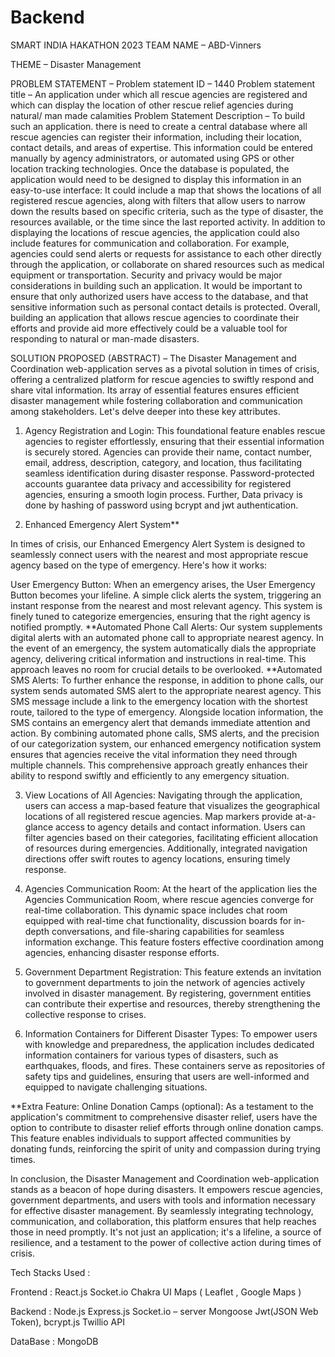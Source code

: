 # Backend
SMART INDIA HAKATHON 2023
TEAM NAME – ABD-Vinners

THEME – Disaster Management

PROBLEM STATEMENT – 
Problem statement ID – 1440
Problem statement title – An application under which all rescue agencies are registered and which can display the location of other rescue relief agencies during natural/ man made calamities
Problem Statement Description – 
To build such an application. there is need to create a central database where all rescue agencies can register their information, including their location, contact details, and areas of expertise. This information could be entered manually by agency administrators, or automated using GPS or other location tracking technologies. Once the database is populated, the application would need to be designed to display this information in an easy-to-use interface: It could include a map that shows the locations of all registered rescue agencies, along with filters that allow users to narrow down the results based on specific criteria, such as the type of disaster, the resources available, or the time since the last reported activity. In addition to displaying the locations of rescue agencies, the application could also include features for communication and collaboration. For example, agencies could send alerts or requests for assistance to each other directly through the application, or collaborate on shared resources such as medical equipment or transportation. Security and privacy would be major considerations in building such an application. It would be important to ensure that only authorized users have access to the database, and that sensitive information such as personal contact details is protected. Overall, building an application that allows rescue agencies to coordinate their efforts and provide aid more effectively could be a valuable tool for responding to natural or man-made disasters.

SOLUTION PROPOSED (ABSTRACT) –
The Disaster Management and Coordination web-application serves as a pivotal solution in times of crisis, offering a centralized platform for rescue agencies to swiftly respond and share vital information. Its array of essential features ensures efficient disaster management while fostering collaboration and communication among stakeholders. Let's delve deeper into these key attributes.

1. Agency Registration and Login:
This foundational feature enables rescue agencies to register effortlessly, ensuring that their essential information is securely stored. Agencies can provide their name, contact number, email, address, description, category, and location, thus facilitating seamless identification during disaster response. Password-protected accounts guarantee data privacy and accessibility for registered agencies, ensuring a smooth login process. Further, Data privacy is done by hashing of password using bcrypt and jwt authentication.

2. Enhanced Emergency Alert System**

In times of crisis, our Enhanced Emergency Alert System is designed to seamlessly connect users with the nearest and most appropriate rescue agency based on the type of emergency. Here's how it works:

User Emergency Button:
When an emergency arises, the User Emergency Button becomes your lifeline. A simple click alerts the system, triggering an instant response from the nearest and most relevant agency. This system is finely tuned to categorize emergencies, ensuring that the right agency is notified promptly.
**Automated Phone Call Alerts:
Our system supplements digital alerts with an automated phone call to appropriate nearest agency. In the event of an emergency, the system automatically dials the appropriate agency, delivering critical information and instructions in real-time. This approach leaves no room for crucial details to be overlooked.
**Automated SMS Alerts:
To further enhance the response, in addition to phone calls, our system sends automated SMS alert to the appropriate nearest agency. This SMS message include a link to the emergency location with the shortest route, tailored to the type of emergency. Alongside location information, the SMS contains an emergency alert that demands immediate attention and action.
By combining automated phone calls, SMS alerts, and the precision of our categorization system, our enhanced emergency notification system ensures that agencies receive the vital information they need through multiple channels. This comprehensive approach greatly enhances their ability to respond swiftly and efficiently to any emergency situation.

3. View Locations of All Agencies:
Navigating through the application, users can access a map-based feature that visualizes the geographical locations of all registered rescue agencies. Map markers provide at-a-glance access to agency details and contact information. Users can filter agencies based on their categories, facilitating efficient allocation of resources during emergencies. Additionally, integrated navigation directions offer swift routes to agency locations, ensuring timely response.

4. Agencies Communication Room:
At the heart of the application lies the Agencies Communication Room, where rescue agencies converge for real-time collaboration. This dynamic space includes chat room equipped with real-time chat functionality, discussion boards for in-depth conversations, and file-sharing capabilities for seamless information exchange. This feature fosters effective coordination among agencies, enhancing disaster response efforts.

5. Government Department Registration:
This feature extends an invitation to government departments to join the network of agencies actively involved in disaster management. By registering, government entities can contribute their expertise and resources, thereby strengthening the collective response to crises.

6. Information Containers for Different Disaster Types: 
To empower users with knowledge and preparedness, the application includes dedicated information containers for various types of disasters, such as earthquakes, floods, and fires. These containers serve as repositories of safety tips and guidelines, ensuring that users are well-informed and equipped to navigate challenging situations.



**Extra Feature: Online Donation Camps (optional): 
As a testament to the application's commitment to comprehensive disaster relief, users have the option to contribute to disaster relief efforts through online donation camps. This feature enables individuals to support affected communities by donating funds, reinforcing the spirit of unity and compassion during trying times.

In conclusion, the Disaster Management and Coordination web-application stands as a beacon of hope during disasters. It empowers rescue agencies, government departments, and users with tools and information necessary for effective disaster management. By seamlessly integrating technology, communication, and collaboration, this platform ensures that help reaches those in need promptly. It's not just an application; it's a lifeline, a source of resilience, and a testament to the power of collective action during times of crisis.





Tech Stacks Used : 

Frontend : 
	React.js
	Socket.io 
	Chakra UI
	Maps ( Leaflet , Google Maps )

Backend :
	Node.js
	Express.js
	Socket.io – server
	Mongoose
	Jwt(JSON Web Token), 
bcrypt.js
	Twillio API

DataBase :
	MongoDB

